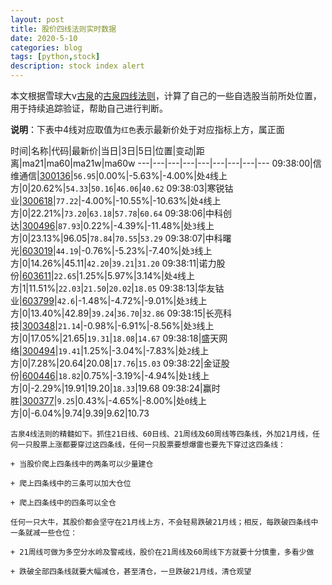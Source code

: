 ```yaml
---
layout: post
title: 股价四线法则实时数据
date: 2020-5-10
categories: blog
tags: [python,stock]
description: stock index alert
---
```



本文根据雪球大v[古泉](https://xueqiu.com/u/7148646888)的[古泉四线法则](https://xueqiu.com/7148646888/130498192)，计算了自己的一些自选股当前所处位置，用于持续追踪验证，帮助自己进行判断。

**说明**：下表中4线对应取值为`红色`表示最新价处于对应指标上方，属正面

时间|名称|代码|最新价|当日|3日|5日|位置|变动|距离|ma21|ma60|ma21w|ma60w
---|---|---|---|---|---|---|---|---
09:38:00|信维通信|[300136](https://xueqiu.com/S/SZ300136)|`56.95`|0.00%|-5.63%|-4.00%|处`4`线上方|0|20.62%|`54.33`|`50.16`|`46.06`|`40.62`
09:38:03|寒锐钴业|[300618](https://xueqiu.com/S/SZ300618)|`77.22`|-4.00%|-10.55%|-10.63%|处`4`线上方|0|22.21%|`73.20`|`63.18`|`57.78`|`60.64`
09:38:06|中科创达|[300496](https://xueqiu.com/S/SZ300496)|`87.93`|0.22%|-4.39%|-11.48%|处`3`线上方|0|23.13%|96.05|`78.84`|`70.55`|`53.29`
09:38:07|中科曙光|[603019](https://xueqiu.com/S/SH603019)|`44.19`|-0.76%|-5.23%|-7.40%|处`3`线上方|0|14.26%|45.11|`42.20`|`39.21`|`31.20`
09:38:11|诺力股份|[603611](https://xueqiu.com/S/SH603611)|`22.65`|1.25%|5.97%|3.14%|处`4`线上方|1|11.51%|`22.03`|`21.50`|`20.02`|`18.05`
09:38:13|华友钴业|[603799](https://xueqiu.com/S/SH603799)|`42.6`|-1.48%|-4.72%|-9.01%|处`3`线上方|0|13.40%|42.89|`39.24`|`36.70`|`32.86`
09:38:15|长亮科技|[300348](https://xueqiu.com/S/SZ300348)|`21.14`|-0.98%|-6.91%|-8.56%|处`3`线上方|0|17.05%|21.65|`19.31`|`18.08`|`14.67`
09:38:18|盛天网络|[300494](https://xueqiu.com/S/SZ300494)|`19.41`|1.25%|-3.04%|-7.83%|处`2`线上方|0|7.28%|20.64|20.08|`17.76`|`15.03`
09:38:22|金证股份|[600446](https://xueqiu.com/S/SH600446)|`18.82`|0.75%|-3.19%|-4.94%|处`1`线上方|0|-2.29%|19.91|19.20|`18.33`|19.68
09:38:24|赢时胜|[300377](https://xueqiu.com/S/SZ300377)|`9.25`|0.43%|-4.65%|-8.00%|处`0`线上方|0|-6.04%|9.74|9.39|9.62|10.73

```
古泉4线法则的精髓如下。抓住21日线、60日线、21周线及60周线等四条线，外加21月线，任何一只股票上涨都要穿过这四条线，任何一只股票要想爆雷也要先下穿过这四条线：

+ 当股价爬上四条线中的两条可以少量建仓

+ 爬上四条线中的三条可以加大仓位

+ 爬上四条线中的四条可以全仓

任何一只大牛，其股价都会坚守在21月线上方，不会轻易跌破21月线；相反，每跌破四条线中一条就减一些仓位：

+ 21周线可做为多空分水岭及警戒线，股价在21周线及60周线下方就要十分慎重，多看少做

+ 跌破全部四条线就要大幅减仓，甚至清仓，一旦跌破21月线，清仓观望
```